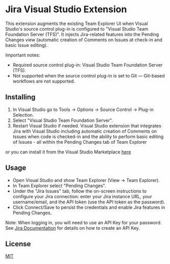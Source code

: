 # Jira Visual Studio Extension
This extension augments the existing Team Explorer UI when Visual Studio's source control plug-in is configured to "Visual Studio Team Foundation Server (TFS)". It injects Jira-related features into the Pending Changes view (automatic creation of Comments on Issues at check-in and basic Issue editing). 

Important notes:
- Required source control plug-in: Visual Studio Team Foundation Server (TFS).
- Not supported when the source control plug-in is set to Git — Git-based workflows are not supported.


## Installing

1. In Visual Studio go to Tools → Options → Source Control → Plug-in Selection.
2. Select "Visual Studio Team Foundation Server".
3. Restart Visual Studio if needed.
Visual Studio extension that integrates Jira with Visual Studio including automatic creation of Comments on Issues when code is checked-in and the ability to perform basic editing of Issues - all within the Pending Changes tab of Team Explorer

or you can install it from the Visual Studio Marketplace [here](https://marketplace.visualstudio.com/items?itemName=StephenMcDaniel.JiraExtension-VS2022)

## Usage

- Open Visual Studio and show Team Explorer (View → Team Explorer).
- In Team Explorer select "Pending Changes".
- Under the  "Jira Issues" tab, follow the on-screen instructions to configure your Jira connection: enter your Jira instance URL, your username/email, and the API token (use the API token as the password).
- Click Connect/Save to persist the credentials and enable Jira features in Pending Changes.

Note: When logging in, you will need to use an API Key for your password. See [Jira Documentation](https://support.atlassian.com/atlassian-account/docs/manage-api-tokens-for-your-atlassian-account/) for details on how to create an API Key.

## License

[MIT](./LICENSE)
